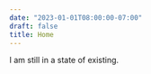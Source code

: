 ```yaml
---
date: "2023-01-01T08:00:00-07:00"
draft: false
title: Home
---
```


I am still in a state of existing.
